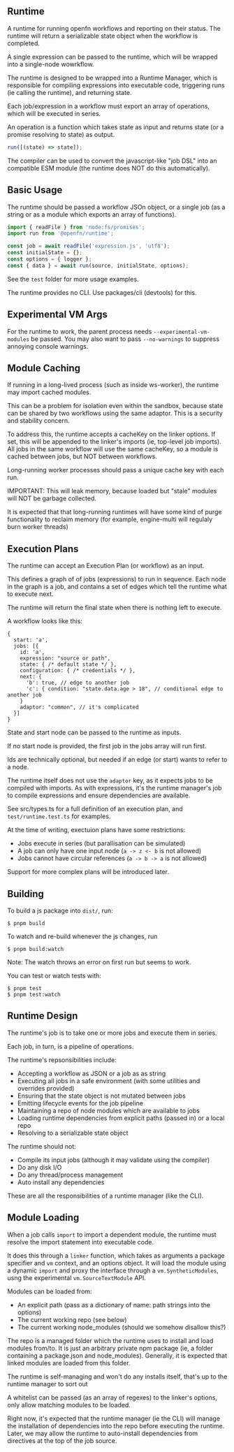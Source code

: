 ## Runtime

A runtime for running openfn workflows and reporting on their status. The runtime will return a serializable state object when the workflow is completed.

A single expression can be passed to the runtime, which will be wrapped into a single-node wowrkflow.

The runtime is designed to be wrapped into a Runtime Manager, which is responsible for compiling expressions into executable code, triggering runs (ie calling the runtime), and returning state.

Each job/expression in a workflow must export an array of operations, which will be executed in series.

An operation is a function which takes state as input and returns state (or a promise resolving to state) as output.

```js
run([(state) => state]);
```

The compiler can be used to convert the javascript-like "job DSL" into an compatible ESM module (the runtime does NOT do this automatically).

## Basic Usage

The runtime should be passed a workflow JSOn object, or a single job (as a string or as a module which exports an array of functions).

```js
import { readFile } from 'node:fs/promises';
import run from '@openfn/runtime';

const job = await readFile('expression.js', 'utf8');
const initialState = {};
const options = { logger };
const { data } = await run(source, initialState, options);
```

See the `test` folder for more usage examples.

The runtime provides no CLI. Use packages/cli (devtools) for this.

## Experimental VM Args

For the runtime to work, the parent process needs `--experimental-vm-modules` be passed. You may also want to pass `--no-warnings` to suppress annoying console warnings.

## Module Caching

If running in a long-lived process (such as inside ws-worker), the runtime may import cached modules.

This can be a problem for isolation even within the sandbox, because state can be shared by two workflows using the same adaptor. This is a security and stability concern.

To address this, the runtime accepts a cacheKey on the linker options. If set, this will be appended to the linker's imports (ie, top-level job imports). All jobs in the same workflow will use the same cacheKey, so a module is cached between jobs, but NOT between workflows.

Long-running worker processes should pass a unique cache key with each run.

IMPORTANT: This will leak memory, because loaded but "stale" modules will NOT be garbage collected.

It is expected that that long-running runtimes will have some kind of purge functionality to reclaim memory (for example, engine-multi will regulaly burn worker threads)

## Execution Plans

The runtime can accept an Execution Plan (or workflow) as an input. 

This defines a graph of of jobs (expressions) to run in sequence. Each node in the graph is a job, and contains a set of edges which tell the runtime what to execute next.

The runtime will return the final state when there is nothing left to execute.

A workflow looks like this:
```
{
  start: 'a',
  jobs: [{
    id: 'a',
    expression: "source or path",
    state: { /* default state */ },
    configuration: { /* credentials */ },
    next: {
      'b': true, // edge to another job
      'c': { condition: "state.data.age > 18", // conditional edge to another job
    }    
    adaptor: "common", // it's complicated
  }]
}
```
State and start node can be passed to the runtime as inputs.

If no start node is provided, the first job in the jobs array will run first.

Ids are technically optional, but needed if an edge (or start) wants to refer to a node.

The runtime itself does not use the `adaptor` key, as it expects jobs to be compiled with imports. As with expressions, it's the runtime manager's job to compile expressions and ensure dependencies are available.

See src/types.ts for a full definition of an execution plan, and `test/runtime.test.ts` for examples.

At the time of writing, exectuion plans have some restrictions:
* Jobs execute in series (but parallisation can be simulated)
* A job can only have one input node (`a -> z <- b` is not allowed) 
* Jobs cannot have circular references (`a -> b -> a` is not allowed)

Support for more complex plans will be introduced later.

## Building

To build a js package into `dist/`, run:

```
$ pnpm build
```

To watch and re-build whenever the js changes, run

```
$ pnpm build:watch
```

Note: The watch throws an error on first run but seems to work.

You can test or watch tests with:

```
$ pnpm test
$ pnpm test:watch
```

## Runtime Design

The runtime's job is to take one or more jobs and execute them in series.

Each job, in turn, is a pipeline of operations.

The runtime's repsonsibilities include:

- Accepting a workflow as JSON or a job as as string
- Executing all jobs in a safe environment (with some utilities and overrides provided)
- Ensuring that the state object is not mutated between jobs
- Emitting lifecycle events for the job pipeline
- Maintaining a repo of node modules which are available to jobs
- Loading runtime dependencies from explicit paths (passed in) or a local repo
- Resolving to a serializable state object

The runtime should not:

- Compile its input jobs (although it may validate using the compiler)
- Do any disk I/O
- Do any thread/process management
- Auto install any dependencies

These are all the responsibilities of a runtime manager (like the CLI).

## Module Loading

When a job calls `import` to import a dependent module, the runtime must resolve the import statement into executable code.

It does this through a `linker` function, which takes as arguments a package specifier and `vm` context, and an options object. It will load the module using a dynamic `import` and proxy the interface through a `vm.SyntheticModules`, usng the experimental `vm.SourceTextModule` API.

Modules can be loaded from:
- An explicit path (pass as a dictionary of name: path strings into the options)
- The current working repo (see below)
- The current working node_modules (should we somehow disallow this?)

The repo is a managed folder which the runtime uses to install and load modules from/to. It is just an arbitrary private npm package (ie, a folder containing a package.json and node_modules). Generally, it is expected that linked modules are loaded from this folder.

The runtime is self-managing and won't do any installs itself, that's up to the runtime manager to sort out

A whitelist can be passed (as an array of regexes) to the linker's options, only allow matching modules to be loaded.

Right now, it's expected that the runtime manager (ie the CLI) will manage the installation of dependencies into the repo before executing the runtime. Later, we may allow the runtime to auto-install dependencies from directives at the top of the job source.
